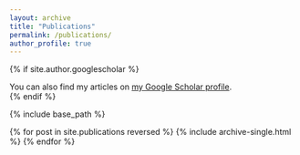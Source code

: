 ```yaml
---
layout: archive
title: "Publications"
permalink: /publications/
author_profile: true
---
```


{% if site.author.googlescholar %}
  <div class="wordwrap">You can also find my articles on <a href="https://scholar.google.com/citations?user=ktWH_rcAAAAJ">my Google Scholar profile</a>.</div>
{% endif %}

{% include base_path %}

{% for post in site.publications reversed %}
  {% include archive-single.html %}
{% endfor %}
